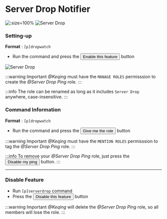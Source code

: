 # Server Drop Notifier

![](/img/features/dropwatch.png ':size=100%')
![Server Drop](/img/features/drop.png ':size=100%')


### Setting-up

**Format** : `[p]dropwatch`

- Run the command and press the <button class="btn btn-success">Enable this feature</button> button

![Server Drop](/img/features/drop2.png ':size=100%')

:::warning Important
*@Keqing* must have the `MANAGE ROLES` permisssion to create the *@Server Drop Ping* role.
:::

:::info
The role can be renamed as long as it includes `Server Drop` anywhere, case-insensitive.
:::

### Command Information

**Format** : `[p]dropwatch`

- Run the command and press the <button class="btn btn-success">Give me the role</button> button

:::warning Important
*@Keqing* must have the `MENTION ROLES` permisssion to tag the *@Server Drop Ping* role.
:::

:::info
To remove your *@Server Drop Ping* role, just press the <button class="btn btn-danger">Disable my ping</button> button.
:::

---

### Disable Feature

- Run `[p]serverdrop` command 
- Press the <button class="btn btn-danger">Disable this feature</button> button

:::warning Important
*@Keqing* will delete the *@Server Drop Ping* role, so all members will lose the role.
:::
